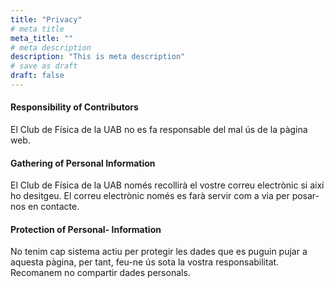 ```yaml
---
title: "Privacy"
# meta title
meta_title: ""
# meta description
description: "This is meta description"
# save as draft
draft: false
---
```


#### Responsibility of Contributors

El Club de Física de la UAB no es fa responsable del mal ús de la pàgina web.

#### Gathering of Personal Information

El Club de Física de la UAB només recollirà el vostre correu electrònic si així ho desitgeu. El correu electrònic només es farà servir com a via per posar-nos en contacte.

#### Protection of Personal- Information

No tenim cap sistema actiu per protegir les dades que es puguin pujar a aquesta pàgina, per tant, feu-ne ús sota la vostra responsabilitat. Recomanem no compartir dades personals.

